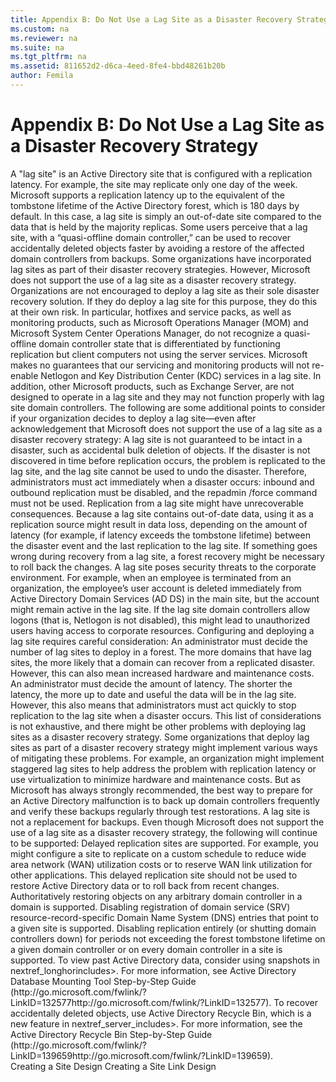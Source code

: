 ```yaml
---
title: Appendix B: Do Not Use a Lag Site as a Disaster Recovery Strategy
ms.custom: na
ms.reviewer: na
ms.suite: na
ms.tgt_pltfrm: na
ms.assetid: 811652d2-d6ca-4eed-8fe4-bbd48261b20b
author: Femila
---
```

# Appendix B: Do Not Use a Lag Site as a Disaster Recovery Strategy
<?xml version="1.0" encoding="utf-8"?>
<developerConceptualDocument xmlns="http://ddue.schemas.microsoft.com/authoring/2003/5" xmlns:xlink="http://www.w3.org/1999/xlink" xmlns:xsi="http://www.w3.org/2001/XMLSchema-instance" xsi:schemaLocation="http://ddue.schemas.microsoft.com/authoring/2003/5 http://clixdevr3.blob.core.windows.net/ddueschema/developer.xsd">
  <introduction />
  <section>
    <content>
      <para>A "lag site" is an Active Directory site that is configured with a replication latency. For example, the site may replicate only one day of the week. Microsoft supports a replication latency up to the equivalent of the tombstone lifetime of the Active Directory forest, which is 180 days by default. In this case, a lag site is simply an out-of-date site compared to the data that is held by the majority replicas. </para>
      <para>Some <?Comment JH: The revision here was “admins can use” but the points we want to convey are:theyshould not use it as a general rule.thetypical Chris Green admin should not try it.somecustomers have this notions that they can do this, maybe they hear it from other customers.If they are doing it they do it at their own risk.Feedback from Dell at EEC was that a lot of customers do it, so I suspect many customers hear about it from other customers. 2009-04-23T15:16:00Z  Id='0?>users perceive that a lag site, with a “quasi-offline domain controller,” can be used to<?CommentEnd Id='0'
    ?> recover accidentally deleted objects faster by avoiding a restore of the affected domain controllers from backups. Some organizations have incorporated lag sites as part of their disaster recovery strategies. </para>
      <para>However, Microsoft does not support the use of a lag site as a disaster recovery strategy. Organizations are not encouraged to deploy a lag site as their sole disaster recovery solution. If they do deploy a lag site for this purpose, they do this at their own risk. </para>
      <para>In particular, hotfixes and service packs, as well as monitoring products, such as Microsoft Operations Manager (MOM) and Microsoft System Center Operations Manager, do not recognize a quasi-offline domain controller state that is differentiated by functioning replication but client computers not using the server services. Microsoft makes no guarantees that our servicing and monitoring products will not re-enable Netlogon and Key Distribution Center (KDC) services in a lag site. In addition, other Microsoft products, such as Exchange Server, are not designed to operate in a lag site and they may not function properly with lag site domain controllers.</para>
      <para>The following are some additional points to consider if your organization decides to deploy a lag site—even after acknowledgement that Microsoft does not support the use of a lag site as a disaster recovery strategy:</para>
      <list class="bullet">
        <listItem>
          <para>A lag site is not guaranteed to be intact in a disaster, such as accidental bulk deletion of objects. </para>
          <para>If the disaster is not discovered in time before replication occurs, the problem is replicated to the lag site, and the lag site cannot be used to undo the disaster.</para>
          <para>Therefore, administrators must act immediately when a disaster occurs: inbound and outbound replication must be disabled, and the <system>repadmin /force</system> command must not be used.</para>
        </listItem>
        <listItem>
          <para>Replication from a lag site might have unrecoverable consequences. </para>
          <para>Because a lag site contains out-of-date data, using it as a replication source might result in data loss, depending on the amount of latency (for example, if latency exceeds the tombstone lifetime) between the disaster event and the last replication to the lag site.</para>
          <para>If something goes wrong during recovery from a lag site, a forest recovery might be necessary to roll back the changes.</para>
        </listItem>
        <listItem>
          <para>A lag site poses security threats to the corporate environment. </para>
          <para>For example, when an employee is terminated from an organization, the employee’s user account is deleted immediately from Active Directory Domain Services (AD DS) in the main site, but the account might remain active in the lag site. If the lag site domain controllers allow logons (that is, Netlogon is not disabled), this might lead to unauthorized users having access to corporate resources.</para>
        </listItem>
      </list>
      <para>Configuring and deploying a lag site requires careful consideration: </para>
      <list class="bullet">
        <listItem>
          <para>An administrator must decide the number of lag sites to deploy in a forest. The more domains that have lag sites, the more likely that a domain can recover from a replicated disaster. However, this can also mean increased hardware and maintenance costs.</para>
        </listItem>
        <listItem>
          <para>An administrator must decide the amount of latency. The shorter the latency, the more up to date and useful the data will be in the lag site. However, this also means that administrators must act quickly to stop replication to the lag site when a disaster occurs.</para>
        </listItem>
      </list>
      <para>This list of considerations is not exhaustive, and there might be other problems with deploying lag sites as a disaster recovery strategy. Some organizations that deploy lag sites as part of a disaster recovery strategy might implement various ways of mitigating these problems. For example, an organization might implement staggered lag sites to help address the problem with replication latency or use virtualization to minimize hardware and maintenance costs. But as Microsoft has always strongly recommended, the best way to prepare for an Active Directory malfunction is to back up domain controllers frequently and verify these backups regularly through test restorations. A lag site is not a replacement for backups.</para>
      <para>Even though Microsoft does not support the use of a lag site as a disaster recovery strategy, the following will continue to be supported:</para>
      <list class="bullet">
        <listItem>
          <para>Delayed replication sites are supported. For example, you might configure a site to replicate on a custom schedule to reduce wide area network (WAN) utilization costs or to reserve WAN link utilization for other applications. This delayed replication site should not be used to restore Active Directory data or to roll back from recent changes.</para>
        </listItem>
        <listItem>
          <para>Authoritatively restoring objects on any arbitrary domain controller in a domain is supported.</para>
        </listItem>
        <listItem>
          <para>Disabling registration of domain service (SRV) resource-record-specific Domain Name System (DNS) entries that point to a given site is supported.</para>
        </listItem>
        <listItem>
          <para>Disabling replication entirely (or shutting domain controllers down) for periods not exceeding the forest tombstone lifetime on a given domain controller or on every domain controller in a site is supported.</para>
        </listItem>
      </list>
      <para>To view past Active Directory data, consider using snapshots in <token>nextref_longhorincludes>. For more information, see Active Directory Database Mounting Tool Step-by-Step Guide (<externalLink><linkText>http://go.microsoft.com/fwlink/?LinkID=132577</linkText><linkUri>http://go.microsoft.com/fwlink/?LinkID=132577</linkUri></externalLink>).</para>
      <para>
To recover accidentally deleted objects, use Active Directory Recycle Bin, which is a new feature in <token>nextref_server_includes>. For more information, see the Active Directory Recycle Bin Step-by-Step Guide (<externalLink><linkText>http://go.microsoft.com/fwlink/?LinkID=139659</linkText><linkUri>http://go.microsoft.com/fwlink/?LinkID=139659</linkUri></externalLink>).</para>
    </content>
  </section>
  <relatedTopics>
    <link xlink:href="28882508-357e-43a3-a405-c573d830c5cc">Creating a Site Design</link>
<link xlink:href="d35bcae0-fe46-4f6f-8cf2-df09e5896546">Creating a Site Link Design</link>
</relatedTopics>
</developerConceptualDocument>

